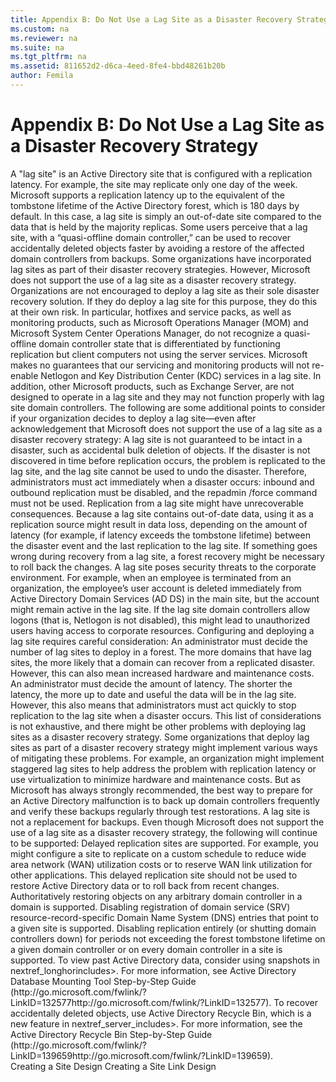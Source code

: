 ```yaml
---
title: Appendix B: Do Not Use a Lag Site as a Disaster Recovery Strategy
ms.custom: na
ms.reviewer: na
ms.suite: na
ms.tgt_pltfrm: na
ms.assetid: 811652d2-d6ca-4eed-8fe4-bbd48261b20b
author: Femila
---
```

# Appendix B: Do Not Use a Lag Site as a Disaster Recovery Strategy
<?xml version="1.0" encoding="utf-8"?>
<developerConceptualDocument xmlns="http://ddue.schemas.microsoft.com/authoring/2003/5" xmlns:xlink="http://www.w3.org/1999/xlink" xmlns:xsi="http://www.w3.org/2001/XMLSchema-instance" xsi:schemaLocation="http://ddue.schemas.microsoft.com/authoring/2003/5 http://clixdevr3.blob.core.windows.net/ddueschema/developer.xsd">
  <introduction />
  <section>
    <content>
      <para>A "lag site" is an Active Directory site that is configured with a replication latency. For example, the site may replicate only one day of the week. Microsoft supports a replication latency up to the equivalent of the tombstone lifetime of the Active Directory forest, which is 180 days by default. In this case, a lag site is simply an out-of-date site compared to the data that is held by the majority replicas. </para>
      <para>Some <?Comment JH: The revision here was “admins can use” but the points we want to convey are:theyshould not use it as a general rule.thetypical Chris Green admin should not try it.somecustomers have this notions that they can do this, maybe they hear it from other customers.If they are doing it they do it at their own risk.Feedback from Dell at EEC was that a lot of customers do it, so I suspect many customers hear about it from other customers. 2009-04-23T15:16:00Z  Id='0?>users perceive that a lag site, with a “quasi-offline domain controller,” can be used to<?CommentEnd Id='0'
    ?> recover accidentally deleted objects faster by avoiding a restore of the affected domain controllers from backups. Some organizations have incorporated lag sites as part of their disaster recovery strategies. </para>
      <para>However, Microsoft does not support the use of a lag site as a disaster recovery strategy. Organizations are not encouraged to deploy a lag site as their sole disaster recovery solution. If they do deploy a lag site for this purpose, they do this at their own risk. </para>
      <para>In particular, hotfixes and service packs, as well as monitoring products, such as Microsoft Operations Manager (MOM) and Microsoft System Center Operations Manager, do not recognize a quasi-offline domain controller state that is differentiated by functioning replication but client computers not using the server services. Microsoft makes no guarantees that our servicing and monitoring products will not re-enable Netlogon and Key Distribution Center (KDC) services in a lag site. In addition, other Microsoft products, such as Exchange Server, are not designed to operate in a lag site and they may not function properly with lag site domain controllers.</para>
      <para>The following are some additional points to consider if your organization decides to deploy a lag site—even after acknowledgement that Microsoft does not support the use of a lag site as a disaster recovery strategy:</para>
      <list class="bullet">
        <listItem>
          <para>A lag site is not guaranteed to be intact in a disaster, such as accidental bulk deletion of objects. </para>
          <para>If the disaster is not discovered in time before replication occurs, the problem is replicated to the lag site, and the lag site cannot be used to undo the disaster.</para>
          <para>Therefore, administrators must act immediately when a disaster occurs: inbound and outbound replication must be disabled, and the <system>repadmin /force</system> command must not be used.</para>
        </listItem>
        <listItem>
          <para>Replication from a lag site might have unrecoverable consequences. </para>
          <para>Because a lag site contains out-of-date data, using it as a replication source might result in data loss, depending on the amount of latency (for example, if latency exceeds the tombstone lifetime) between the disaster event and the last replication to the lag site.</para>
          <para>If something goes wrong during recovery from a lag site, a forest recovery might be necessary to roll back the changes.</para>
        </listItem>
        <listItem>
          <para>A lag site poses security threats to the corporate environment. </para>
          <para>For example, when an employee is terminated from an organization, the employee’s user account is deleted immediately from Active Directory Domain Services (AD DS) in the main site, but the account might remain active in the lag site. If the lag site domain controllers allow logons (that is, Netlogon is not disabled), this might lead to unauthorized users having access to corporate resources.</para>
        </listItem>
      </list>
      <para>Configuring and deploying a lag site requires careful consideration: </para>
      <list class="bullet">
        <listItem>
          <para>An administrator must decide the number of lag sites to deploy in a forest. The more domains that have lag sites, the more likely that a domain can recover from a replicated disaster. However, this can also mean increased hardware and maintenance costs.</para>
        </listItem>
        <listItem>
          <para>An administrator must decide the amount of latency. The shorter the latency, the more up to date and useful the data will be in the lag site. However, this also means that administrators must act quickly to stop replication to the lag site when a disaster occurs.</para>
        </listItem>
      </list>
      <para>This list of considerations is not exhaustive, and there might be other problems with deploying lag sites as a disaster recovery strategy. Some organizations that deploy lag sites as part of a disaster recovery strategy might implement various ways of mitigating these problems. For example, an organization might implement staggered lag sites to help address the problem with replication latency or use virtualization to minimize hardware and maintenance costs. But as Microsoft has always strongly recommended, the best way to prepare for an Active Directory malfunction is to back up domain controllers frequently and verify these backups regularly through test restorations. A lag site is not a replacement for backups.</para>
      <para>Even though Microsoft does not support the use of a lag site as a disaster recovery strategy, the following will continue to be supported:</para>
      <list class="bullet">
        <listItem>
          <para>Delayed replication sites are supported. For example, you might configure a site to replicate on a custom schedule to reduce wide area network (WAN) utilization costs or to reserve WAN link utilization for other applications. This delayed replication site should not be used to restore Active Directory data or to roll back from recent changes.</para>
        </listItem>
        <listItem>
          <para>Authoritatively restoring objects on any arbitrary domain controller in a domain is supported.</para>
        </listItem>
        <listItem>
          <para>Disabling registration of domain service (SRV) resource-record-specific Domain Name System (DNS) entries that point to a given site is supported.</para>
        </listItem>
        <listItem>
          <para>Disabling replication entirely (or shutting domain controllers down) for periods not exceeding the forest tombstone lifetime on a given domain controller or on every domain controller in a site is supported.</para>
        </listItem>
      </list>
      <para>To view past Active Directory data, consider using snapshots in <token>nextref_longhorincludes>. For more information, see Active Directory Database Mounting Tool Step-by-Step Guide (<externalLink><linkText>http://go.microsoft.com/fwlink/?LinkID=132577</linkText><linkUri>http://go.microsoft.com/fwlink/?LinkID=132577</linkUri></externalLink>).</para>
      <para>
To recover accidentally deleted objects, use Active Directory Recycle Bin, which is a new feature in <token>nextref_server_includes>. For more information, see the Active Directory Recycle Bin Step-by-Step Guide (<externalLink><linkText>http://go.microsoft.com/fwlink/?LinkID=139659</linkText><linkUri>http://go.microsoft.com/fwlink/?LinkID=139659</linkUri></externalLink>).</para>
    </content>
  </section>
  <relatedTopics>
    <link xlink:href="28882508-357e-43a3-a405-c573d830c5cc">Creating a Site Design</link>
<link xlink:href="d35bcae0-fe46-4f6f-8cf2-df09e5896546">Creating a Site Link Design</link>
</relatedTopics>
</developerConceptualDocument>

